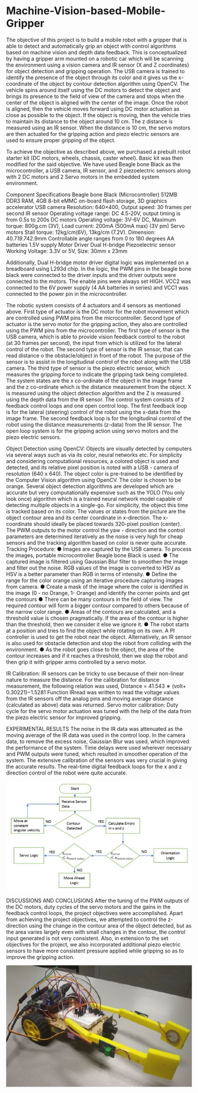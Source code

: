 # Machine-Vision-based-Mobile-Gripper

The objective of this project is to build a mobile robot with a gripper that is able to detect and automatically grip an object with control algorithms based on machine vision and depth data feedback. This is conceptualized by having a gripper arm mounted on a robotic car which will be scanning the environment using a vision camera and IR sensor (X and Z coordinates) for object detection and gripping operation. The USB camera is trained to identify the presence of the object through its color and it gives us the x-coordinate of the object by contour detection algorithm using OpenCV. The vehicle spins around itself using the DC motors to detect the object and brings its presence to the field of view of the camera and stops when the center of the object is aligned with the center of the image. Once the robot is aligned, then the vehicle moves forward using DC motor actuation as close as possible to the object. If the object is moving, then the vehicle tries to maintain its distance to the object around 10 cm. The z distance is measured using an IR sensor. When the distance is 10 cm, the servo motors are then actuated for the gripping action and piezo electric sensors are used to ensure proper gripping of the object.

To achieve the objective as described above, we purchased a prebuilt robot starter kit (DC motors, wheels, chassis, caster wheel). Basic kit was then modified for the said objective. We have used Beagle bone Black as the microcontroller, a USB camera, IR sensor, and 2 piezoelectric sensors along with 2 DC motors and 2 Servo motors in the embedded system environment.

Component
Specifications
Beagle bone Black (Microcontroller) 512MB DDR3 RAM, 4GB 8-bit eMMC on-board flash storage, 3D graphics accelerator
USB camera Resolution: 640×400, Output speed: 30 frames per second
IR sensor Operating voltage range: DC 4.5-20V, output timing is from 0.5s to 200s
DC motors Operating voltage: 3V-6V DC, Maximum torque: 800g.cm (3V), Load current: 200mA (500mA max) (3V pm)
Servo motors Stall torque: 12kg/cm(6V), 13kg/cm (7.2V). Dimension: 40.7*19.7*42.9mm Controllable angle ranges from 0 to 180 degrees
AA batteries
1.5V supply
Motor Driver
Dual H-bridge
Piezoelectric sensor
Working Voltage: 3.3V or 5V, Size: 30mm x 23mm

Additionally, Dual H-bridge motor driver digital logic was implemented on a breadboard using L293d chip. In the logic, the PWM pins in the beagle bone black were connected to the driver inputs and the driver outputs were connected to the motors. The enable pins were always set HIGH. VCC2 was connected to the 6V power supply (4 AA batteries in series) and VCC1 was connected to the power pin in the microcontroller.

The robotic system consists of 4 actuators and 4 sensors as mentioned above. First type of actuator is the DC motor for the robot movement which are controlled using PWM pins from the microcontroller. Second type of actuator is the servo motor for the gripping action, they also are controlled using the PWM pins from the microcontroller.
The first type of sensor is the USB camera, which is able to provide vision feedback control to the robot (at 30 frames per second), the input from which is utilized for the lateral control of the robot. The second type of sensor is the IR sensor, that can read distance o the obstacle/object in front of the robot. The purpose of the sensor is to assist in the longitudinal control of the robot along with the USB camera. The third type of sensor is the piezo electric sensor, which measures the gripping force to indicate the gripping task being completed.
The system states are the x co-ordinate of the object in the image frame and the z co-ordinate which is the distance measurement from the object. X is measured using the object detection algorithm and the Z is measured using the depth data from the IR sensor. The control system consists of 2 feedback control loops and one open control loop. The first feedback loop is for the lateral (steering) control of the robot using the x-data from the image frame. The second feedback loop is for the longitudinal control of the robot using the distance measurements (z-data) from the IR sensor. The open loop system is for the gripping action using servo motors and the piezo electric sensors.

Object Detection using OpenCV:
Objects are visually detected by computers via several ways such as via its color, neural networks etc. For simplicity and considering computational resources, a colored object is used and detected, and its relative pixel position is noted with a USB - camera of resolution (640 x 640). The object color is pre-trained to be identified by the Computer Vision algorithm using OpenCV. The color is chosen to be orange. Several object detection algorithms are developed which are accurate but very computationally expensive such as the YOLO (You only look once) algorithm which is a trained neural network model capable of detecting multiple objects in a single-go. For simplicity, the object this time is tracked based on its color. The values or states from the picture are the object contour area and its center coordinate in x-direction. The x- coordinate should ideally be placed towards 320-pixel position (center). The PWM outputs to the motor control the yaw - direction and the control parameters are determined iteratively as the noise is very high for cheap sensors and the tracking algorithm based on color is never quite accurate.
Tracking Procedure:
● Images are captured by the USB camera. To process the images, portable microcontroller Beagle bone Black is used.
● The captured image is filtered using Gaussian Blur filter to smoothen the image and filter out the noise. RGB values of the image is converted to HSV as HSV is a better parameter than RGB in terms of intensity.
● Define the range for the color orange using an iterative procedure capturing images from camera.
● Create a mask of the image where the color is identified in the image (0 - no Orange, 1- Orange) and identify the corner points and get the contours
● There can be many contours in the field of view. The required contour will form a bigger contour compared to others because of the narrow color range.
● Areas of the contours are calculated, and a threshold value is chosen pragmatically. If the area of the contour is higher than the threshold, then we consider it else we ignore it.
● The robot starts at a position and tries to find the object while rotating on its own. A PI controller is used to get the robot near the object. Alternatively, an IR sensor is also used for obstacle detection and stop the robot from colliding with the environment.
● As the robot goes close to the object, the area of the contour increases and if it reaches a threshold, then we stop the robot and then grip it with gripper arms controlled by a servo motor.

IR Calibration:
IR sensors can be tricky to use because of their non-linear nature to measure the distance. For the calibration for distance measurement, the following relation was used,
Distance = 41.543 ∗ (volt+ 0.30221)−1.5281
Function IRread was written to read the voltage values from the IR sensors off the analog pins and moving average distance (calculated as above) data was returned.
Servo motor calibration:
Duty cycle for the servo motor actuation was tuned with the help of the data from the piezo electric sensor for improved gripping.

EXPERIMENTAL RESULTS
The noise in the IR data was attenuated as the moving average of the IR data was used in the control loop. In the camera data, to remove the excess noise, Gaussian Blur was used, which improved the performance of the system. Time delays were used wherever necessary and PWM outputs were tuned, which resulted in smoother operation of the system. The extensive calibration of the sensors was very crucial in giving the accurate results. The real-time digital feedback loops for the x and z direction control of the robot were quite accurate.

![](logic_flow.JPG)

DISCUSSIONS AND CONCLUSIONS
After the tuning of the PWM outputs of the DC motors, duty cycles of the servo motors and the gains in the feedback control loops, the project objectives were accomplished. Apart from achieving the project objectives, we attempted to control the z-direction using the change in the contour area of the object detected, but as the area varies largely even with small changes in the contour, the control input generated is not very consistent. Also, in extension to the set objectives for the project, we also incorporated additional piezo electric sensors to have more consistent pressure applied while gripping so as to improve the gripping action.

![](Final_assembly.JPG)

